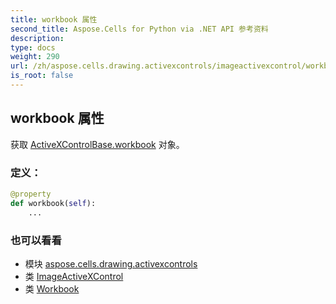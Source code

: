 ```yaml
---
title: workbook 属性
second_title: Aspose.Cells for Python via .NET API 参考资料
description:
type: docs
weight: 290
url: /zh/aspose.cells.drawing.activexcontrols/imageactivexcontrol/workbook/
is_root: false
---
```

## workbook 属性

获取 [ActiveXControlBase.workbook](/cells/python-net/zh/aspose.cells.drawing.activexcontrols/activexcontrolbase#workbook) 对象。
### 定义：
```python
@property
def workbook(self):
    ...
```

### 也可以看看
* 模块 [aspose.cells.drawing.activexcontrols](../../)
* 类 [ImageActiveXControl](/cells/python-net/zh/aspose.cells.drawing.activexcontrols/imageactivexcontrol)
* 类 [Workbook](/cells/python-net/zh/aspose.cells/workbook)
